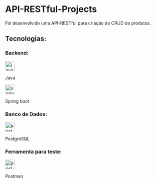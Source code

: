 # API-RESTful-Projects
Foi desenvolvido uma API-RESTful para criação de CRUD de produtos.

## Tecnologias:
### Backend:

<div align = "left">
  
<img src="https://cdn.jsdelivr.net/gh/devicons/devicon/icons/java/java-original.svg" height="30" alt="java logo"  />
<p>Java</p>

<img src="https://cdn.jsdelivr.net/gh/devicons/devicon/icons/spring/spring-original.svg" height="30" alt="spring logo"  />
<p>Spring boot</p>

### Banco de Dados:
<img src="https://cdn.jsdelivr.net/gh/devicons/devicon/icons/postgresql/postgresql-original.svg" height="30" alt="postgresql logo"  /> 
<p>PostgreSQL</p>

### Ferramenta para teste:
<img src="https://cdn.simpleicons.org/postman/FF6C37" height="30" alt="postman logo"  /> 
<p>Postman</p>

</div>
